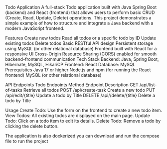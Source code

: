 Todo Application
A full-stack Todo application built with Java Spring Boot (backend) and React (frontend) that allows users to perform basic CRUD (Create, Read, Update, Delete) operations. This project demonstrates a simple example of how to structure and integrate a Java backend with a modern JavaScript frontend.

Features
Create new todos
Read all todos or a specific todo by ID
Update existing todos
Delete todos
Basic RESTful API design
Persistent storage using MySQL (or other relational database)
Frontend built with React for a responsive UI
Cross-Origin Resource Sharing (CORS) enabled for smooth backend-frontend communication
Tech Stack
Backend: Java, Spring Boot, Hibernate, MySQL, HikariCP
Frontend: React
Database: MySQL
Prerequisites
Java 17 or higher
Node.js and npm (for running the React frontend)
MySQL (or other relational database)

API Endpoints
Todo Endpoints
Method	Endpoint	Description
GET	/api/list-of-tasks	Retrieve all todos
POST	/api/create-task	Create a new todo
PUT	/api/edit/{title}	Update a todo by Title
DELETE	/api//delete/{title}	Delete a todo by Title

Usage
Create Todo: Use the form on the frontend to create a new todo item.
View Todos: All existing todos are displayed on the main page.
Update Todo: Click on a todo item to edit its details.
Delete Todo: Remove a todo by clicking the delete button.

The application is also dockerized you can download and run the compose file to run the project 
